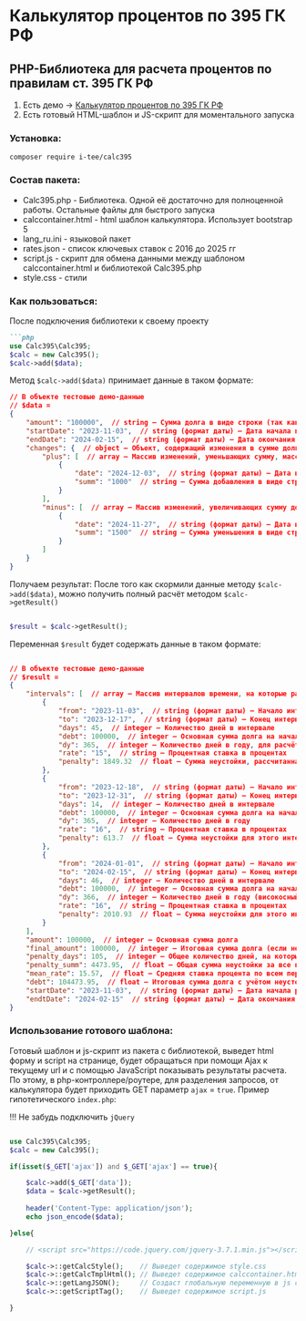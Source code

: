 # Калькулятор процентов по 395 ГК РФ
## PHP-Библиотека для расчета процентов по правилам ст. 395 ГК РФ
1. Есть демо -> [Калькулятор процентов по 395 ГК РФ](https://tee.su/calc395)
2. Есть готовый HTML-шаблон и JS-скрипт для моментального запуска

### Установка:
`composer require i-tee/calc395`

### Состав пакета:
- Calc395.php - Библиотека. Одной её достаточно для полноценной работы. Остальные файлы для быстрого запуска
- calccontainer.html - html шаблон калькулятора. Использует bootstrap 5
- lang_ru.ini - языковой пакет
- rates.json - список ключевых ставок с 2016 до 2025 гг
- script.js - скрипт для обмена данными между шаблоном calccontainer.html и библиотекой Calc395.php
- style.css - стили

### Как пользоваться:
После подключения библиотеки к своему проекту

```markdown
```php
use Calc395\Calc395;
$calc = new Calc395();
$calc->add($data);
```

Метод `$calc->add($data)` принимает данные в таком формате:

```JSON
// В объекте тестовые демо-данные
// $data =
{
    "amount": "100000",  // string — Сумма долга в виде строки (так как сумма может быть очень большой и требовать точности)
    "startDate": "2023-11-03",  // string (формат даты) — Дата начала периода в формате строки (ГГГГ-ММ-ДД)
    "endDate": "2024-02-15",  // string (формат даты) — Дата окончания периода в формате строки (ГГГГ-ММ-ДД)
    "changes": {  // object — Объект, содержащий изменения в сумме долга
        "plus": [  // array — Массив изменений, уменьшающих сумму, массив частичных оплат
            {
                "date": "2024-12-03",  // string (формат даты) — Дата изменения
                "summ": "1000"  // string — Сумма добавления в виде строки
            }
        ],
        "minus": [  // array — Массив изменений, увеличивающих сумму долга
            {
                "date": "2024-11-27",  // string (формат даты) — Дата изменения
                "summ": "1500"  // string — Сумма уменьшения в виде строки
            }
        ]
    }
}
```


Получаем результат:
После того как скормили данные методу `$calc->add($data)`, можно получить полный расчёт методом `$calc->getResult()`

```php

$result = $calc->getResult();

```

Переменная `$result` будет содержать данные в таком формате:

```JSON

// В объекте тестовые демо-данные
// $result =
{
    "intervals": [  // array — Массив интервалов времени, на которые разбивается расчёт
        {
            "from": "2023-11-03",  // string (формат даты) — Начало интервала
            "to": "2023-12-17",  // string (формат даты) — Конец интервала
            "days": 45,  // integer — Количество дней в интервале
            "debt": 100000,  // integer — Основная сумма долга на начало интервала
            "dy": 365,  // integer — Количество дней в году, для расчёта дневной ставки
            "rate": "15",  // string — Процентная ставка в процентах
            "penalty": 1849.32  // float — Сумма неустойки, рассчитанная для этого интервала
        },
        {
            "from": "2023-12-18",  // string (формат даты) — Начало интервала
            "to": "2023-12-31",  // string (формат даты) — Конец интервала
            "days": 14,  // integer — Количество дней в интервале
            "debt": 100000,  // integer — Основная сумма долга на начало интервала
            "dy": 365,  // integer — Количество дней в году
            "rate": "16",  // string — Процентная ставка в процентах
            "penalty": 613.7  // float — Сумма неустойки для этого интервала
        },
        {
            "from": "2024-01-01",  // string (формат даты) — Начало интервала
            "to": "2024-02-15",  // string (формат даты) — Конец интервала
            "days": 46,  // integer — Количество дней в интервале
            "debt": 100000,  // integer — Основная сумма долга на начало интервала
            "dy": 366,  // integer — Количество дней в году (високосный год)
            "rate": "16",  // string — Процентная ставка в процентах
            "penalty": 2010.93  // float — Сумма неустойки для этого интервала
        }
    ],
    "amount": 100000,  // integer — Основная сумма долга
    "final_amount": 100000,  // integer — Итоговая сумма долга (если не было изменений)
    "penalty_days": 105,  // integer — Общее количество дней, на которые начислены проценты
    "penalty_summ": 4473.95,  // float — Общая сумма неустойки за все периоды
    "mean_rate": 15.57,  // float — Средняя ставка процента по всем периодам
    "debt": 104473.95,  // float — Итоговая сумма долга с учётом неустойки
    "startDate": "2023-11-03",  // string (формат даты) — Дата начала расчёта
    "endtDate": "2024-02-15"  // string (формат даты) — Дата окончания расчёта
}

```

### Использование готового шаблона:

Готовый шаблон и js-скрипт из пакета с библиотекой, выведет html форму и script на странице, будет обращаться при помощи Ajax к текущему url и с помощью JavaScript показывать результаты расчета. По этому, в php-контроллере/роутере, для разделения запросов, от калькулятора будет приходить GET параметр `ajax` = `true`. Пример гипотетического `index.php`:

!!! Не забудь подключить `jQuery`

```php

use Calc395\Calc395;
$calc = new Calc395();

if(isset($_GET['ajax']) and $_GET['ajax'] == true){

    $calc->add($_GET['data']);
    $data = $calc->getResult();
    
    header('Content-Type: application/json');
    echo json_encode($data);

}else{

    // <script src="https://code.jquery.com/jquery-3.7.1.min.js"></script>

    $calc->::getCalcStyle();    // Выведет содержимое style.css
    $calc->::getCalcTmplHtml(); // Выведет содержимое calccontainer.html
    $calc->::getLangJSON();     // Создаст глобальную переменную в js calcLangData с языковыми переменными
    $calc->::getScriptTag();    // Выведет содержимое script.js

}

```
